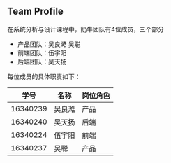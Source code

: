 ## Team Profile
在系统分析与设计课程中，奶牛团队有4位成员，三个部分

* 产品团队：吴良澔 吴聪
* 前端团队：伍宇阳
* 后端团队：吴天扬 

每位成员的具体职责如下：

| 学号 |名称  |岗位角色  |
| --- | --- | --- |
| 16340239 |吴良澔  | 产品 |
| 16340240 | 吴天扬 | 后端 |
| 16340224 |伍宇阳  |  前端|
| 16340237 |吴聪  | 产品 |
